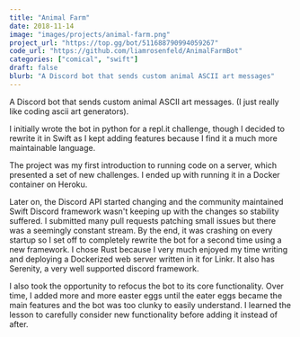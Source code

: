 ```yaml
---
title: "Animal Farm"
date: 2018-11-14
image: "images/projects/animal-farm.png"
project_url: "https://top.gg/bot/511688790994059267"
code_url: "https://github.com/liamrosenfeld/AnimalFarmBot"
categories: ["comical", "swift"]
draft: false
blurb: "A Discord bot that sends custom animal ASCII art messages"
---
```


A Discord bot that sends custom animal ASCII art messages. (I just really like coding ascii art generators).

I initially wrote the bot in python for a repl.it challenge, though I decided to rewrite it in Swift as I kept adding features because I find it a much more maintainable language.

The project was my first introduction to running code on a server, which presented a set of new challenges. I ended up with running it in a Docker container on Heroku.

Later on, the Discord API started changing and the community maintained Swift Discord framework wasn't keeping up with the changes so stability suffered. I submitted many pull requests patching small issues but there was a seemingly constant stream. By the end, it was crashing on every startup so I set off to completely rewrite the bot for a second time using a new framework. I chose Rust because I very much enjoyed my time writing and deploying a Dockerized web server written in it for Linkr. It also has Serenity, a very well supported discord framework.

I also took the opportunity to refocus the bot to its core functionality. Over time, I added more and more easter eggs until the eater eggs became the main features and the bot was too clunky to easily understand. I learned the lesson to carefully consider new functionality before adding it instead of after.
